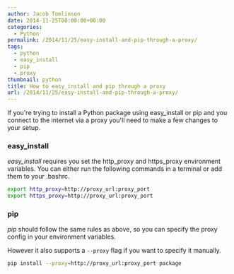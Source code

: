 ```yaml
---
author: Jacob Tomlinson
date: 2014-11-25T00:00:00+00:00
categories:
  - Python
permalink: /2014/11/25/easy-install-and-pip-through-a-proxy/
tags:
  - python
  - easy_install
  - pip
  - proxy
thumbnail: python
title: How to easy_install and pip through a proxy
url: /2014/11/25/easy-install-and-pip-through-a-proxy/
---
```



If you're trying to install a Python package using easy_install or pip and you
connect to the internet via a proxy you'll need to make a few changes to your
setup.

### easy_install

_easy_install_ requires you set the http_proxy and https_proxy environment
variables. You can either run the following commands in a terminal or add them
to your .bashrc.

```bash
export http_proxy=http://proxy_url:proxy_port
export https_proxy=http://proxy_url:proxy_port
```

### pip

_pip_ should follow the same rules as above, so you can specify the proxy config
in your environment variables.

However it also supports a `--proxy` flag if you want to specify it manually.

```bash
pip install --proxy=http://proxy_url:proxy_port package
```
